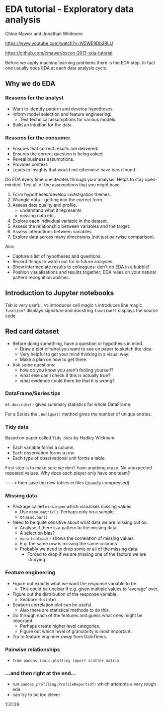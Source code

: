 # EDA tutorial - Exploratory data analysis

Chloe Mawer and Jonathan Whitmore

https://www.youtube.com/watch?v=W5WE9Db2RLU

https://github.com/cmawer/pycon-2017-eda-tutorial

Before we apply machine learning problems there is the EDA step.
In fact one usually does EDA at each data analysis cycle.

## Why we do EDA

### Reasons for the analyst

* Want to identify pattern and develop hypotheses.
* Inform model selection and feature engineering:
	* Test technical assumptions for various models.
* Build an intuition for the data.

### Reasons for the consumer

* Ensures that correct results are delivered.
* Ensures the correct question is being asked.
* Reveal business assumptions.
* Provides context.
* Leads to insights that would not otherwise have been found.

Do EDA every time one iterates through your analysis.
Helps to stay open-minded.
Test all of the assumptions that you might have.

1. Form hypotheses/develop investigation themes.
2. Wrangle data - getting into the correct form.
3. Assess data quality and profile.
	* understand what it represents
	* missing data etc..
4. Explore each individual variable in the dataset.
5. Assess the relationship between variables and the target.
6. Assess interactions between variables.
7. Explore data across many dimensions (not just pairwise comparison).

Aim:

* Capture a list of hypotheses and questions.
* Record things to watch out for in future analyses.
* Show intermediate results to colleagues: don't do EDA in a bubble!
* Position visualisations and results together; EDA relies on your natural pattern recognition abilities.

## Introduction to Jupyter notebooks

Tab is very useful.
`%%` introduces cell magic
`%` introduces line magic
`function?` displays signature and docstring
`function??` displays the source code

## Red card dataset

* Before doing something, have a question or hypothesis in mind.
	* Draw a plot of what you want to see on paper to sketch the idea.
	* Very helpful to get your mind thinking in a visual way.
	* Make a plan on how to get there.
* Ask some questions:
	* how do you know you aren't fooling yourself?
	* what else can I check if this is actually true?
	* what evidence could there be that it is wrong?

### DataFrame/Series tips

`df.describe()` gives summary statistics for whole DataFrame.

For a Series the `.nunique()` method gives the number of unique entries.

### Tidy data

Based on paper called `Tidy data` by Hadley Wickham.

* Each variable forms a column.
* Each observation forms a row.
* Each type of observational unit forms a table.

First step is to make sure we don't have anything crazy.
No unexpected repeated values.
Why does each player only have one team?

---> then save the new tables in files (usually compressed)

### Missing data

* Package called `missingno` which visualises missing values.
	* Use `msno.matrix()`. Perhaps only on a sample.
	* or `msno.bar()`
* Need to be quite sensitive about what data we are missing out on.
	* Analyse if there is a pattern to the missing data.
	* A selection bias?
	* `msno.heatmap()` shows the correlation of missing values
	* E.g. the same row is missing the same columns
	* Probably we need to drop some or all of the missing data.
		* Forced to drop if we are missing one of the factors we are studying.

### Feature engineering

* Figure out exactly what we want the response variable to be.
	* This could be unclear if e.g. given multiple values to 'average' over.
* Figure out the distribution of the response variable.
	* Seaborn `distplot`.
* Seaborn correlation plot can be useful.
	* Also there are statistical methods to do this.
* Go through each of the features and guess what ones might be important.
	* Perhaps create higher level categories.
	* Figure out which level of granularity is most important.
* Try to feature engineer *away* from DateTimes.

### Pairwise relationships

* `from pandas.tools.plotting import scatter_matrix`

### ...and then right at the end...

* run `pandas_profiling.ProfileReport(df)` which attempts a very rough eda
* can try to be too clever

1:31:26